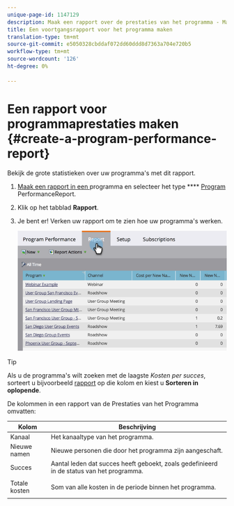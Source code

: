 ```yaml
---
unique-page-id: 1147129
description: Maak een rapport over de prestaties van het programma - Marketo Docs - Productdocumentatie
title: Een voortgangsrapport voor het programma maken
translation-type: tm+mt
source-git-commit: e5050328cbddaf072dd60ddd8d7363a704e720b5
workflow-type: tm+mt
source-wordcount: '126'
ht-degree: 0%

---
```



# Een rapport voor programmaprestaties maken {#create-a-program-performance-report}

Bekijk de grote statistieken over uw programma&#39;s met dit rapport.

1. [Maak een rapport in een ](/help/marketo/product-docs/reporting/basic-reporting/creating-reports/create-a-report-in-a-program.md) programma en selecteer het type **** [Program ](/help/marketo/product-docs/reporting/basic-reporting/report-types/report-type-overview.md)PerformanceReport.
1. Klik op het tabblad **Rapport**.
1. Je bent er! Verken uw rapport om te zien hoe uw programma&#39;s werken.

   ![](assets/image2014-9-18-17-3a23-3a2.png)

>[!TIP]
>
>Als u de programma&#39;s wilt zoeken met de laagste *Kosten per succes*, sorteert u bijvoorbeeld [rapport](/help/marketo/product-docs/reporting/basic-reporting/editing-reports/sort-report-on-columns.md) op die kolom en kiest u **Sorteren in oplopende**.

De kolommen in een rapport van de Prestaties van het Programma omvatten:

<table> 
 <thead> 
  <tr> 
   <th>Kolom</th> 
   <th>Beschrijving</th> 
  </tr> 
 </thead> 
 <tbody> 
  <tr> 
   <td>Kanaal</td> 
   <td>Het kanaaltype van het programma.</td> 
  </tr> 
  <tr> 
   <td>Nieuwe namen</td> 
   <td>Nieuwe personen die door het programma zijn aangeschaft.</td> 
  </tr> 
  <tr> 
   <td>Succes</td> 
   <td>Aantal leden dat succes heeft geboekt, zoals gedefinieerd in de status van het programma. </td> 
  </tr> 
  <tr> 
   <td>Totale kosten</td> 
   <td><p>Som van alle kosten in de periode binnen het programma.</p></td> 
  </tr> 
 </tbody> 
</table>
